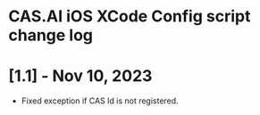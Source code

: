 # CAS.AI iOS XCode Config script change log

# [1.1] - Nov 10, 2023
- Fixed exception if CAS Id is not registered.